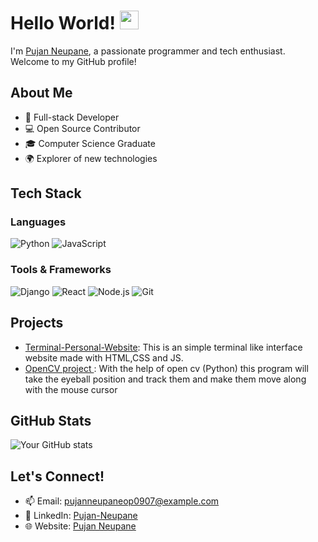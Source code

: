 # Hello World! <img src="https://raw.githubusercontent.com/MartinHeinz/MartinHeinz/master/wave.gif" width="30px">

I'm [Pujan Neupane](https://github.com/pujan-dev), a passionate programmer and tech enthusiast. Welcome to my GitHub profile!

## About Me

- 🚀 Full-stack Developer
- 💻 Open Source Contributor
- 🎓 Computer Science Graduate
- 🌍 Explorer of new technologies

## Tech Stack

### Languages
![Python](https://img.shields.io/badge/-Python-3776AB?style=flat-square&logo=python&logoColor=white)
![JavaScript](https://img.shields.io/badge/-JavaScript-F7DF1E?style=flat-square&logo=javascript&logoColor=black)


### Tools & Frameworks
![Django](https://img.shields.io/badge/-Django-092E20?style=flat-square&logo=django&logoColor=white)
![React](https://img.shields.io/badge/-React-61DAFB?style=flat-square&logo=react&logoColor=black)
![Node.js](https://img.shields.io/badge/-Node.js-339933?style=flat-square&logo=node.js&logoColor=white)
![Git](https://img.shields.io/badge/-Git-F05032?style=flat-square&logo=git&logoColor=white)


## Projects

- [Terminal-Personal-Website](https://github.com/Pujan-Dev/Terminal-personal-website): This is an simple terminal like interface website made with HTML,CSS and JS.
- [OpenCV project ](https://github.com/Pujan-Dev/move-mouse-with-python-): With the help of open cv (Python) this program will take the eyeball position and track them and make them move along with the mouse cursor

## GitHub Stats

![Your GitHub stats](https://github-readme-stats.vercel.app/api?username=pujan-dev&show_icons=true&theme=radical)

## Let's Connect!

- 📫 Email: [pujanneupaneop0907@example.com](mailto:pujanneupaneop0907@example.com)
- 💼 LinkedIn: [Pujan-Neupane](https://www.linkedin.com/in/pujan-neupane/)
- 🌐 Website: [Pujan Neupane](https://www.neupanepujan.com.np/)
